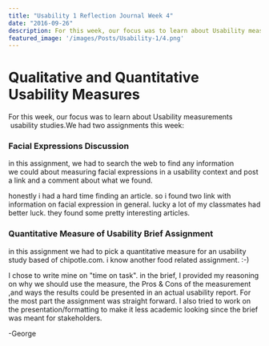 ```yaml
---
title: "Usability 1 Reflection Journal Week 4"
date: "2016-09-26"
description: For this week, our focus was to learn about Usability measurements  usability studies
featured_image: '/images/Posts/Usability-1/4.png'
---
```


# Qualitative and Quantitative Usability Measures

For this week, our focus was to learn about Usability measurements  usability studies.We had two assignments this week:

### Facial Expressions Discussion

in this assignment, we had to search the web to find any information we could about measuring facial expressions in a usability context and post a link and a comment about what we found.

honestly i had a hard time finding an article. so i found two link with information on facial expression in general. lucky a lot of my classmates had better luck. they found some pretty interesting articles.

### Quantitative Measure of Usability Brief Assignment

in this assignment we had to pick a quantitative measure for an usability study based of chipotle.com. i know another food related assignment. :-)

I chose to write mine on "time on task". in the brief, I provided my reasoning on why we should use the measure, the Pros & Cons of the measurement ,and ways the results could be presented in an actual usability report. For the most part the assignment was straight forward. I also tried to work on the presentation/formatting to make it less academic looking since the brief was meant for stakeholders.

\-George
